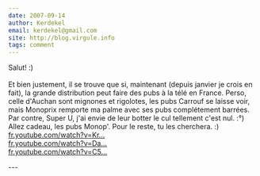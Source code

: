 ```yaml
---
date: 2007-09-14
author: Kerdekel
email: kerdekel@gmail.com
site: http://blog.virgule.info
tags: comment
---
```


<p>Salut! :)<br />
<br />
Et bien justement, il se trouve que si, maintenant (depuis janvier je crois en fait), la grande distribution peut faire des pubs à la télé en France. Perso, celle d'Auchan sont mignones et rigolotes, les pubs Carrouf se laisse voir, mais Monoprix remporte ma palme avec ses pubs complétement barrées. Par contre, Super U, j'ai envie de leur botter le cul tellement c'est nul. :°)<br />
Allez cadeau, les pubs Monop'. Pour le reste, tu les cherchera. :)<br />
<a href="http://fr.youtube.com/watch?v=KrrVRwpDZOg" title="http://fr.youtube.com/watch?v=KrrVRwpDZOg" rel="nofollow">fr.youtube.com/watch?v=Kr...</a><br />
<a href="http://fr.youtube.com/watch?v=DaQgeuXnoEI" title="http://fr.youtube.com/watch?v=DaQgeuXnoEI" rel="nofollow">fr.youtube.com/watch?v=Da...</a><br />
<a href="http://fr.youtube.com/watch?v=C51O79gqTCA" title="http://fr.youtube.com/watch?v=C51O79gqTCA" rel="nofollow">fr.youtube.com/watch?v=C5...</a></p>
---